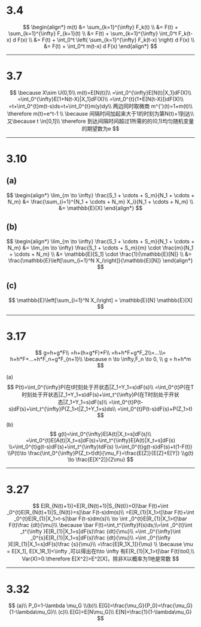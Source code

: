 # 3.4
$$
\begin{align*}
m(t) &= \sum_{k=1}^{\infty} F_k(t) \\
&= F(t) + \sum_{k=1}^{\infty} F_{k+1}(t) \\
&= F(t) + \sum_{k=1}^{\infty} \int_0^t F_k(t-x) d F(x) \\
&= F(t) + \int_0^t \left( \sum_{k=1}^{\infty} F_k(t-x) \right) d F(x) \\
&= F(t) + \int_0^t m(t-x) d F(x)
\end{align*}
$$

---

# 3.7
$$
\because X\sim U(0,1)\\
m(t)=E[N(t)]\\
=\int_0^{\infty}E[N(t)|X_1]dF(X)\\
=\int_0^{\infty}E[1+N(t-X)|X_1]dF(X)\\
=\int_0^{t}(1+E[N(t-X)])dF(X)\\
=t+\int_0^{t}m(t-s)ds=t+\int_0^{t}m(y)dy\\
两边同时取微商
m^{'}(t)=1+m(t)\\
\therefore m(t)=e^t-1
\\
\because 间隔时间加起来大于1的时刻为第N(t)+1到达\\
又\because  t \in[0,1]\\
\therefore 到达间隔时间超过1所需的的(0,1)均匀随机变量的期望数为e
$$

---

# 3.10
## (a)
$$
\begin{align*}
\lim_{m \to \infty} \frac{S_1 + \cdots + S_m}{N_1 + \cdots + N_m} &= \frac{\sum_{i=1}^{N_1 + \cdots + N_m} X_i}{N_1 + \cdots + N_m} \\
&= \mathbb{E}[X]
\end{align*}
$$
## (b)
$$
\begin{align*}
\lim_{m \to \infty} \frac{S_1 + \cdots + S_m}{N_1 + \cdots + N_m} &= \lim_{m \to \infty} \frac{S_1 + \cdots + S_m}{m} \cdot \frac{m}{N_1 + \cdots + N_m} \\
&= \mathbb{E}[S_1] \cdot \frac{1}{\mathbb{E}[N]} \\
&= \frac{\mathbb{E}\left[\sum_{i=1}^N X_i\right]}{\mathbb{E}[N]}
\end{align*}
$$
## (c)
$$
\mathbb{E}\left[\sum_{i=1}^N X_i\right] = \mathbb{E}[N] \mathbb{E}[X]
$$

---

# 3.17
$$
g=h+g*F\\
=h+(h+g*F)*F\\
=h+h*F+g*F_2\\=...\\=
h+h*F+...+h*F_n+g*F_{n+1}\\
\because n \to \infty,F_n \to 0, \\
g = h+h*m
$$

(a)
$$
P(t)=\int_0^{\infty}P(在t时刻处于开状态|Z_1+Y_1=s)dF(s)\\
=\int_0^{t}P(在T时刻处于开状态|Z_1+Y_1=s)dF(s)+\int_t^{\infty}P(在T时刻处于开状态|Z_1+Y_1=s)dF(s)\\
=\int_0^{t}P(t-s)dF(s)+\int_t^{\infty}P(Z_1>t|Z_1+Y_1=s)ds\\
=\int_0^{t}P(t-s)dF(s)+P(Z_1>t)
$$
(b)
$$
g(t)=\int_0^{\infty}E[A(t)|X_t=s]dF(s)\\
=\int_0^{t}E[A(t)|X_t=s]dF(s)+\int_t^{\infty}E[A(t)|X_t=s]dF(s)
\\=\int_0^{t}g(t-s)dF(s)+\int_t^{\infty}tdF(s)
\\=\int_0^{t}g(t-s)dF(s)+t(1-F(t))
\\P(t)\to \frac{\int_0^{\infty}P(Z_t>t)dt}{\mu_F}=\frac{E[Z]}{E[Z]+E[Y]}
\\g(t) \to \frac{E[X^2]}{2\mu}
$$

---

# 3.27
$$
E[R_{N(t)+1}]=E[R_{N(t)+1}|S_{N(t)}=0]\bar F(t)+\int _0^{t}E[R_{N(t)+1}|S_{N(t)}=s]\bar F(t-s)dm(s)\\
=E[R_{1}|X_1>t]\bar F(t)+\int _0^{t}E[R_{1}|X_1>t-s]\bar F(t-s)dm(s)\\
\to \int _0^{t}E[R_{1}|X_1>t]\bar F(t)\frac {dt}{\mu}\\
\because \bar F(t)=\int_t^{\infty}f(s)ds;\\=\int _0^{t}\int _t^{\infty }E[R_{1}|X_1=s]dF(s)\frac {dt}{\mu}\\
=\int _0^{\infty}\int _0^{s}E[R_{1}|X_1=s]dF(s)\frac {dt}{\mu}\\
=\int _0^{\infty }E[R_{1}|X_1=s]dF(s)\frac {s}{\mu}\\
=\frac{E[R_1X_1]}{\mu}
\\ \because \mu = E[X_1], E[X_1R_1]<\infty ,可以得出在t\to \infty 有E[R_{1}|X_1>t]\bar F(t)\to0,\\
Var(X)>0.\therefore E[X^2]>E^2[X]，除非X以概率为1地是常数
$$

---

# 3.32
$$
(a)\\
P_0=1-\lambda \mu_G
\\(b)\\
E[G]=\frac{\mu_G}{P_0}=\frac{\mu_G}{1-\lambda\mu_G}\\
(c)\\
E[G]=E[N\mu_G]\\
E[N]=\frac{1}{1-\lambda\mu_G}
$$
